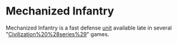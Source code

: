 # Mechanized Infantry

Mechanized Infantry is a fast defense [unit](unit) available late in several "[Civilization%20%28series%29](Civilization)" games.